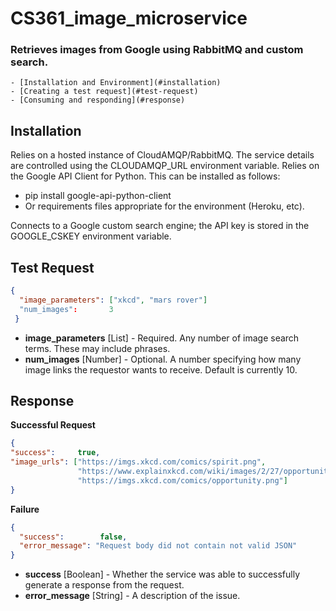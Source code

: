 # CS361_image_microservice
 
### Retrieves images from Google using RabbitMQ and custom search.

<!-- TOC -->
    - [Installation and Environment](#installation)
    - [Creating a test request](#test-request)
    - [Consuming and responding](#response)
<!-- /TOC -->

## Installation

Relies on a hosted instance of CloudAMQP/RabbitMQ. The service details are controlled using the CLOUDAMQP_URL environment variable. 
Relies on the Google API Client for Python. This can be installed as follows:
   - pip install google-api-python-client
   - Or requirements files appropriate for the environment (Heroku, etc).
  
Connects to a Google custom search engine; the API key is stored in the GOOGLE_CSKEY environment variable.


## Test Request
```json
{
  "image_parameters": ["xkcd", "mars rover"]
  "num_images":       3
 }
 ```
 - **image_parameters** [List] - Required. Any number of image search terms. These may include phrases. 
 - **num_images** [Number]  - Optional. A number specifying how many image links the requestor wants to receive. Default is currently 10.
     
## Response
**Successful Request**
```json
{
"success":     true,
"image_urls": ["https://imgs.xkcd.com/comics/spirit.png", 
               "https://www.explainxkcd.com/wiki/images/2/27/opportunity_rover.png", 
               "https://imgs.xkcd.com/comics/opportunity.png"]
}
```
**Failure**
```json
{
  "success":        false, 
  "error_message": "Request body did not contain not valid JSON"
}
```
 - **success** [Boolean] - Whether the service was able to successfully generate a response from the request.
 - **error_message** [String] - A description of the issue.
 
 
   
